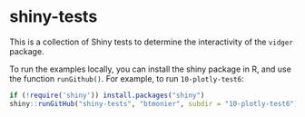 # shiny-tests

This is a collection of Shiny tests to determine the interactivity of the `vidger` package.

To run the examples locally, you can install the shiny package in R, and use the function `runGithub()`. For example, to run `10-plotly-test6`:

``` r
if (!require('shiny')) install.packages("shiny")
shiny::runGitHub("shiny-tests", "btmonier", subdir = "10-plotly-test6")
```